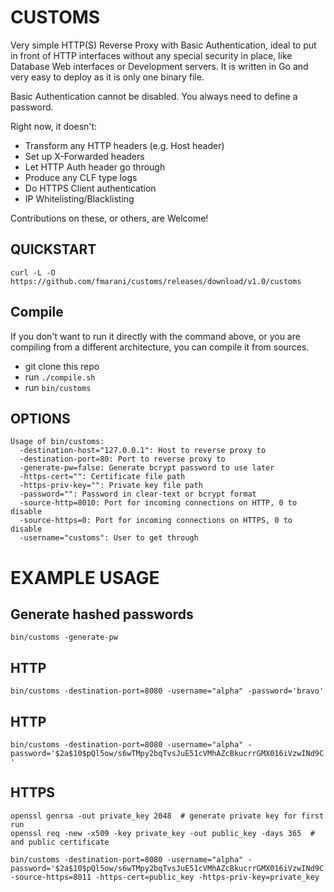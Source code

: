 CUSTOMS
===

Very simple HTTP(S) Reverse Proxy with Basic Authentication, ideal to put in front of HTTP interfaces without any special security in place, like Database Web interfaces or Development servers. It is written in Go and very easy to deploy as it is only one binary file.

Basic Authentication cannot be disabled. You always need to define a password.


Right now, it doesn't:

- Transform any HTTP headers (e.g. Host header)
- Set up X-Forwarded headers
- Let HTTP Auth header go through
- Produce any CLF type logs
- Do HTTPS Client authentication
- IP Whitelisting/Blacklisting

Contributions on these, or others, are Welcome!

QUICKSTART
---

`curl -L -O https://github.com/fmarani/customs/releases/download/v1.0/customs`

Compile
---

If you don't want to run it directly with the command above, or you are compiling from a different architecture, you can compile it from sources.

- git clone this repo
- run `./compile.sh`
- run `bin/customs`

OPTIONS
---

```
Usage of bin/customs:
  -destination-host="127.0.0.1": Host to reverse proxy to
  -destination-port=80: Port to reverse proxy to
  -generate-pw=false: Generate bcrypt password to use later
  -https-cert="": Certificate file path
  -https-priv-key="": Private key file path
  -password="": Password in clear-text or bcrypt format
  -source-http=8010: Port for incoming connections on HTTP, 0 to disable
  -source-https=0: Port for incoming connections on HTTPS, 0 to disable
  -username="customs": User to get through
```

EXAMPLE USAGE
===

Generate hashed passwords
---

`bin/customs -generate-pw`


HTTP
---

`bin/customs -destination-port=8080 -username="alpha" -password='bravo' `


HTTP
---

`bin/customs -destination-port=8080 -username="alpha" -password='$2a$10$pQl5ow/s6wTMpy2bqTvsJuE51cVMhAZcBkucrrGMX016iVzwINd9C' `


HTTPS
---

```
openssl genrsa -out private_key 2048  # generate private key for first run
openssl req -new -x509 -key private_key -out public_key -days 365  # and public certificate

bin/customs -destination-port=8080 -username="alpha" -password='$2a$10$pQl5ow/s6wTMpy2bqTvsJuE51cVMhAZcBkucrrGMX016iVzwINd9C' -source-https=8011 -https-cert=public_key -https-priv-key=private_key
```
